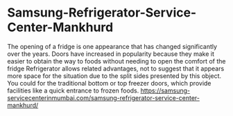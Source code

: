 # Samsung-Refrigerator-Service-Center-Mankhurd
The opening of a fridge is one appearance that has changed significantly over the years. Doors have increased in popularity because they make it easier to obtain the way to foods without needing to open the comfort of the fridge Refrigerator allows related advantages, not to suggest that it appears more space for the situation due to the split sides presented by this object. You could for the traditional bottom or top freezer doors, which provide facilities like a quick entrance to frozen foods.  https://samsung-servicecenterinmumbai.com/samsung-refrigerator-service-center-mankhurd/
